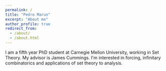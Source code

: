 ```yaml
---
permalink: /
title: "Pedro Marun"
excerpt: "About me"
author_profile: true
redirect_from: 
  - /about/
  - /about.html
---
```


I am a fifth year PhD student at Carnegie Mellon University, working in Set Theory. My advisor is James Cummings. I'm interested in forcing, infinitary combinatorics and applications of set theory to analysis.
